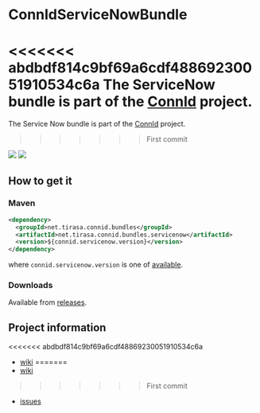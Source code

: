ConnIdServiceNowBundle
==============

<<<<<<< abdbdf814c9bf69a6cdf48869230051910534c6a
The ServiceNow bundle is part of the [ConnId](http://connid.tirasa.net) project.
=======
The Service Now bundle is part of the [ConnId](http://connid.tirasa.net) project.
>>>>>>> First commit

<a href="https://travis-ci.org/Tirasa/ConnIdServiceNowBundle"><img src="https://api.travis-ci.org/Tirasa/ConnIdServiceNowBundle.png"/></a>
<a href="#">
  <img src="https://img.shields.io/maven-central/v/net.tirasa.connid.bundles/net.tirasa.connid.bundles.servicenow.svg"/>
</a>

## How to get it

### Maven

```XML
<dependency>
  <groupId>net.tirasa.connid.bundles</groupId>
  <artifactId>net.tirasa.connid.bundles.servicenow</artifactId>
  <version>${connid.servicenow.version}</version>
</dependency>
```

where `connid.servicenow.version` is one of [available](http://repo1.maven.org/maven2/net/tirasa/connid/bundles/net.tirasa.connid.bundles.servicenow/).

### Downloads

Available from [releases](https://github.com/Tirasa/ConnIdServiceNowBundle/releases).

## Project information

<<<<<<< abdbdf814c9bf69a6cdf48869230051910534c6a
 * [wiki](https://connid.atlassian.net/wiki/display/BASE/ServiceNow)
=======
 * [wiki](https://connid.atlassian.net/wiki/display/BASE/SERVICENOW)
>>>>>>> First commit
 * [issues](https://connid.atlassian.net/browse/SERVICENOW)
